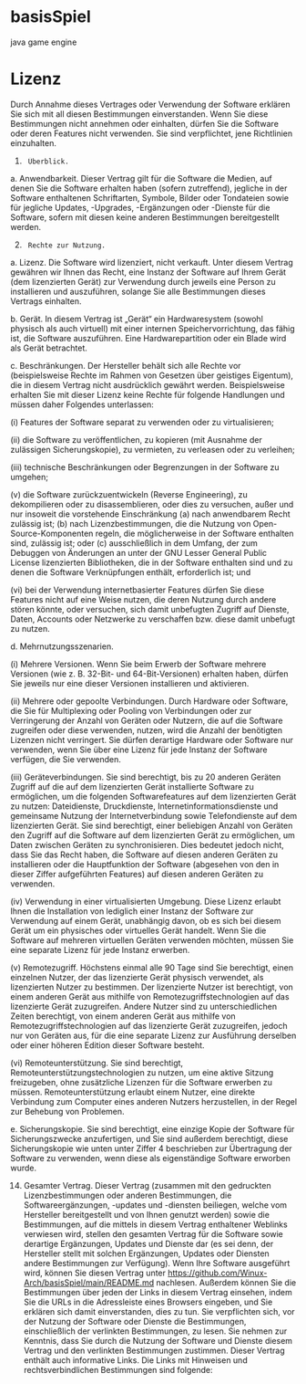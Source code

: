 # basisSpiel
java game engine
# Lizenz
Durch Annahme dieses Vertrages oder Verwendung der Software erklären Sie sich mit all diesen Bestimmungen einverstanden. Wenn Sie diese Bestimmungen nicht annehmen oder einhalten, dürfen Sie die Software oder deren Features nicht verwenden. Sie sind verpflichtet, jene Richtlinien einzuhalten.

1.      Überblick.

a.      Anwendbarkeit. Dieser Vertrag gilt für die Software die Medien, auf denen Sie die Software erhalten haben (sofern zutreffend), jegliche in der Software enthaltenen Schriftarten, Symbole, Bilder oder Tondateien sowie für jegliche Updates, -Upgrades, -Ergänzungen oder -Dienste für die Software, sofern mit diesen keine anderen Bestimmungen bereitgestellt werden.

2.      Rechte zur Nutzung.

a.      Lizenz. Die Software wird lizenziert, nicht verkauft. Unter diesem Vertrag gewähren wir Ihnen das Recht, eine Instanz der Software auf Ihrem Gerät (dem lizenzierten Gerät) zur Verwendung durch jeweils eine Person zu installieren und auszuführen, solange Sie alle Bestimmungen dieses Vertrags einhalten.

b.      Gerät. In diesem Vertrag ist „Gerät“ ein Hardwaresystem (sowohl physisch als auch virtuell) mit einer internen Speichervorrichtung, das fähig ist, die Software auszuführen. Eine Hardwarepartition oder ein Blade wird als Gerät betrachtet.

c.      Beschränkungen. Der Hersteller behält sich alle Rechte vor (beispielsweise Rechte im Rahmen von Gesetzen über geistiges Eigentum), die in diesem Vertrag nicht ausdrücklich gewährt werden. Beispielsweise erhalten Sie mit dieser Lizenz keine Rechte für folgende Handlungen und müssen daher Folgendes unterlassen:

(i)      Features der Software separat zu verwenden oder zu virtualisieren;

(ii)     die Software zu veröffentlichen, zu kopieren (mit Ausnahme der zulässigen Sicherungskopie), zu vermieten, zu verleasen oder zu verleihen;

(iii)     technische Beschränkungen oder Begrenzungen in der Software zu umgehen;

(v)     die Software zurückzuentwickeln (Reverse Engineering), zu dekompilieren oder zu disassemblieren, oder dies zu versuchen, außer und nur insoweit die vorstehende Einschränkung (a) nach anwendbarem Recht zulässig ist; (b) nach Lizenzbestimmungen, die die Nutzung von Open-Source-Komponenten regeln, die möglicherweise in der Software enthalten sind, zulässig ist; oder (c) ausschließlich in dem Umfang, der zum Debuggen von Änderungen an unter der GNU Lesser General Public License lizenzierten Bibliotheken, die in der Software enthalten sind und zu denen die Software Verknüpfungen enthält, erforderlich ist; und

(vi)    bei der Verwendung internetbasierter Features dürfen Sie diese Features nicht auf eine Weise nutzen, die deren Nutzung durch andere stören könnte, oder versuchen, sich damit unbefugten Zugriff auf Dienste, Daten, Accounts oder Netzwerke zu verschaffen bzw. diese damit unbefugt zu nutzen.

d.      Mehrnutzungsszenarien.

(i)      Mehrere Versionen. Wenn Sie beim Erwerb der Software mehrere Versionen (wie z. B. 32-Bit- und 64-Bit-Versionen) erhalten haben, dürfen Sie jeweils nur eine dieser Versionen installieren und aktivieren.

(ii)     Mehrere oder gepoolte Verbindungen. Durch Hardware oder Software, die Sie für Multiplexing oder Pooling von Verbindungen oder zur Verringerung der Anzahl von Geräten oder Nutzern, die auf die Software zugreifen oder diese verwenden, nutzen, wird die Anzahl der benötigten Lizenzen nicht verringert. Sie dürfen derartige Hardware oder Software nur verwenden, wenn Sie über eine Lizenz für jede Instanz der Software verfügen, die Sie verwenden.

(iii)     Geräteverbindungen. Sie sind berechtigt, bis zu 20 anderen Geräten Zugriff auf die auf dem lizenzierten Gerät installierte Software zu ermöglichen, um die folgenden Softwarefeatures auf dem lizenzierten Gerät zu nutzen: Dateidienste, Druckdienste, Internetinformationsdienste und gemeinsame Nutzung der Internetverbindung sowie Telefondienste auf dem lizenzierten Gerät. Sie sind berechtigt, einer beliebigen Anzahl von Geräten den Zugriff auf die Software auf dem lizenzierten Gerät zu ermöglichen, um Daten zwischen Geräten zu synchronisieren. Dies bedeutet jedoch nicht, dass Sie das Recht haben, die Software auf diesen anderen Geräten zu installieren oder die Hauptfunktion der Software (abgesehen von den in dieser Ziffer aufgeführten Features) auf diesen anderen Geräten zu verwenden.

(iv)    Verwendung in einer virtualisierten Umgebung. Diese Lizenz erlaubt Ihnen die Installation von lediglich einer Instanz der Software zur Verwendung auf einem Gerät, unabhängig davon, ob es sich bei diesem Gerät um ein physisches oder virtuelles Gerät handelt. Wenn Sie die Software auf mehreren virtuellen Geräten verwenden möchten, müssen Sie eine separate Lizenz für jede Instanz erwerben.

(v)     Remotezugriff. Höchstens einmal alle 90 Tage sind Sie berechtigt, einen einzelnen Nutzer, der das lizenzierte Gerät physisch verwendet, als lizenzierten Nutzer zu bestimmen. Der lizenzierte Nutzer ist berechtigt, von einem anderen Gerät aus mithilfe von Remotezugriffstechnologien auf das lizenzierte Gerät zuzugreifen. Andere Nutzer sind zu unterschiedlichen Zeiten berechtigt, von einem anderen Gerät aus mithilfe von Remotezugriffstechnologien auf das lizenzierte Gerät zuzugreifen, jedoch nur von Geräten aus, für die eine separate Lizenz zur Ausführung derselben oder einer höheren Edition dieser Software besteht.

(vi)    Remoteunterstützung. Sie sind berechtigt, Remoteunterstützungstechnologien zu nutzen, um eine aktive Sitzung freizugeben, ohne zusätzliche Lizenzen für die Software erwerben zu müssen. Remoteunterstützung erlaubt einem Nutzer, eine direkte Verbindung zum Computer eines anderen Nutzers herzustellen, in der Regel zur Behebung von Problemen.

e.      Sicherungskopie. Sie sind berechtigt, eine einzige Kopie der Software für Sicherungszwecke anzufertigen, und Sie sind außerdem berechtigt, diese Sicherungskopie wie unten unter Ziffer 4 beschrieben zur Übertragung der Software zu verwenden, wenn diese als eigenständige Software erworben wurde.

14.    Gesamter Vertrag. Dieser Vertrag (zusammen mit den gedruckten Lizenzbestimmungen oder anderen Bestimmungen, die Softwareergänzungen, -updates und -diensten beiliegen, welche vom Hersteller bereitgestellt und von Ihnen genutzt werden) sowie die Bestimmungen, auf die mittels in diesem Vertrag enthaltener Weblinks verwiesen wird, stellen den gesamten Vertrag für die Software sowie derartige Ergänzungen, Updates und Dienste dar (es sei denn, der Hersteller stellt mit solchen Ergänzungen, Updates oder Diensten andere Bestimmungen zur Verfügung). Wenn Ihre Software ausgeführt wird, können Sie diesen Vertrag unter https://github.com/Winux-Arch/basisSpiel/main/README.md nachlesen. Außerdem können Sie die Bestimmungen über jeden der Links in diesem Vertrag einsehen, indem Sie die URLs in die Adressleiste eines Browsers eingeben, und Sie erklären sich damit einverstanden, dies zu tun. Sie verpflichten sich, vor der Nutzung der Software oder Dienste die Bestimmungen, einschließlich der verlinkten Bestimmungen, zu lesen. Sie nehmen zur Kenntnis, dass Sie durch die Nutzung der Software und Dienste diesem Vertrag und den verlinkten Bestimmungen zustimmen. Dieser Vertrag enthält auch informative Links. Die Links mit Hinweisen und rechtsverbindlichen Bestimmungen sind folgende:


